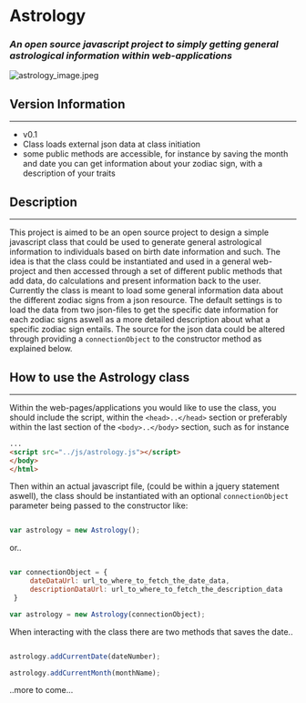 # Astrology
### *An open source javascript project to simply getting general astrological information within web-applications*
![astrology_image.jpeg](https://bitbucket.org/repo/LjXMnk/images/2298719127-astrology_image.jpeg)

## Version Information
***

* v0.1
* Class loads external json data at class initiation
* some public methods are accessible, for instance by saving the month and date you can get information about your zodiac sign, with a description of your traits



## Description
***
This project is aimed to be an open source project to design a simple javascript class that could be used to generate general astrological information to individuals
based on birth date information and such. The idea is that the class could be instantiated and used in a general web-project and then accessed through a set of different public methods
that add data, do calculations and present information back to the user. Currently the class is meant to load some general information data about the different zodiac signs
from a json resource. The default settings is to load the data from two json-files to get the specific date information for each zodiac signs aswell as a more detailed description about
what a specific zodiac sign entails. The source for the json data could be altered through providing a ```connectionObject``` to the constructor method as explained below.

## How to use the Astrology class
***

Within the web-pages/applications you would like to use the class, you should include the script, within the ```<head>..</head>``` section or preferably within the last section
of the ```<body>..</body>``` section, such as for instance

```html
...
<script src="../js/astrology.js"></script>
</body>
</html>
```

Then within an actual javascript file, (could be within a jquery statement aswell), the class should be instantiated
with an optional ```connectionObject``` parameter being passed to the constructor like:

```javascript

var astrology = new Astrology();
```

or..


```javascript

var connectionObject = {
     dateDataUrl: url_to_where_to_fetch_the_date_data,
     descriptionDataUrl: url_to_where_to_fetch_the_description_data
 }

var astrology = new Astrology(connectionObject);
```

When interacting with the class there are two methods that saves the date..

```javascript

astrology.addCurrentDate(dateNumber);

astrology.addCurrentMonth(monthName);

```

..more to come...


